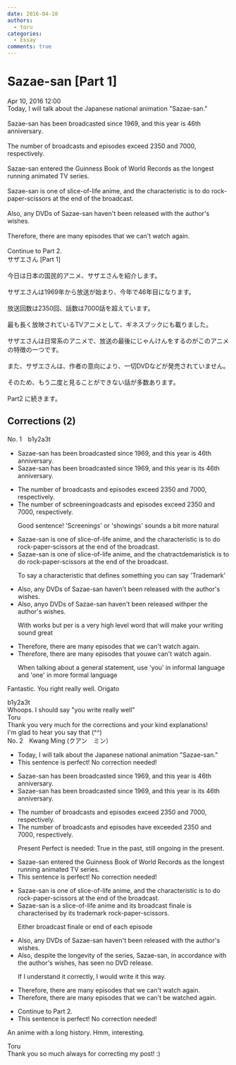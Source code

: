 ```yaml
---
date: 2016-04-10
authors:
  - toru
categories:
  - Essay
comments: true
---
```


# Sazae-san [Part 1]
<div class="date">Apr 10, 2016 12:00</div>
<div id="post"><div id="body_show_ori">
Today, I will talk about the Japanese national animation "Sazae-san."<br/><br/>Sazae-san has been broadcasted since 1969, and this year is 46th anniversary.<br/><br/>The number of broadcasts and episodes exceed 2350 and 7000, respectively.<br/><br/>Sazae-san entered the Guinness Book of World Records as the longest running animated TV series.<br/><br/>Sazae-san is one of slice-of-life anime, and the characteristic is to do rock-paper-scissors at the end of the broadcast.<br/><br/>Also, any DVDs of Sazae-san haven't been released with the author's wishes.<br/><br/>Therefore, there are many episodes that we can't watch again.<br/><br/>Continue to Part 2.
</div></div>

<!-- more -->

<div id="post_ja"><div id="body_show_mo">
サザエさん [Part 1]<br/><br/>今日は日本の国民的アニメ、サザエさんを紹介します。<br/><br/>サザエさんは1969年から放送が始まり、今年で46年目になります。<br/><br/>放送回数は2350回、話数は7000話を超えています。<br/><br/>最も長く放映されているTVアニメとして、ギネスブックにも載りました。<br/><br/>サザエさんは日常系のアニメで、放送の最後にじゃんけんをするのがこのアニメの特徴の一つです。<br/><br/>また、サザエさんは、作者の意向により、一切DVDなどが発売されていません。<br/><br/>そのため、もう二度と見ることができない話が多数あります。<br/><br/>Part2 に続きます。
</div></div>

## Corrections (2)
<div id="block"><div class="first_name"> No. 1　<span class="just_name">b1y2a3t</span></div><div id="block2">
<ul class="correction_field">
<li class="incorrect">Sazae-san has been broadcasted since 1969, and this year is 46th anniversary.</li>
<li class="corrected correct">
Sazae-san has been broadcast<span class="f_gray"><span class="sline">ed</span></span> since 1969, and this year is <span class="f_red">its </span>46th anniversary.
</li>
</ul>
<ul class="correction_field">
<li class="incorrect">The number of broadcasts and episodes exceed 2350 and 7000, respectively.</li>
<li class="corrected correct">
The number of <span class="f_red">sc</span><span class="f_gray"><span class="sline">b</span></span>r<span class="f_red">eening</span><span class="f_gray"><span class="sline">oadca</span></span>s<span class="f_gray"><span class="sline">ts</span></span> and episodes exceed 2350 and 7000, respectively.
<p class="correction_comment">Good sentence! 'Screenings' or 'showings' sounds a bit more natural</p>
</li>
</ul>
<ul class="correction_field">
<li class="incorrect">Sazae-san is one of slice-of-life anime, and the characteristic is to do rock-paper-scissors at the end of the broadcast.</li>
<li class="corrected correct">
Sazae-san is <span class="f_gray"><span class="sline">one of </span></span>slice-of-life anime, and the <span class="f_gray"><span class="sline">cha</span></span><span class="f_red">t</span>ra<span class="f_gray"><span class="sline">ct</span></span><span class="f_red">d</span>e<span class="f_red">ma</span>r<span class="f_gray"><span class="sline">istic</span></span><span class="f_red">k</span> is to do rock-paper-scissors at the end of the broadcast.
<p class="correction_comment">To say a characteristic that defines something you can say 'Trademark'</p>
</li>
</ul>
<ul class="correction_field">
<li class="incorrect">Also, any DVDs of Sazae-san haven't been released with the author's wishes.</li>
<li class="corrected correct">
Also, <span class="f_gray"><span class="sline">a</span></span>n<span class="f_gray"><span class="sline">y</span></span><span class="f_red">o</span> DVDs of Sazae-san have<span class="f_gray"><span class="sline">n't</span></span> been released <span class="f_gray"><span class="sline">with</span></span><span class="f_red">per</span> the author's wishes.
<p class="correction_comment">With works but per is a very high level word that will make your writing sound great</p>
</li>
</ul>
<ul class="correction_field">
<li class="incorrect">Therefore, there are many episodes that we can't watch again.</li>
<li class="corrected correct">
Therefore, there are many episodes that <span class="f_red">you</span><span class="f_gray"><span class="sline">we</span></span> can't watch again.
<p class="correction_comment">When talking about a general statement, use 'you' in informal language and 'one' in more formal language</p>
</li>
</ul>
<p class="comment_small">
 Fantastic. You right really well. Origato
</p>

</div><div class="name"><span class="just_name">b1y2a3t</span><br>
Whoops. I should say "you write really well"
</div>
<div class="name"><span class="just_name">Toru</span><br>
Thank you very much for the corrections and your kind explanations!<br/>I'm glad to hear you say that (^^)
</div>
</div>
<div id="block"><div class="first_name"> No. 2　<span class="just_name">Kwang Ming (クアン　ミン）</span></div><div id="block2">
<ul class="correction_field">
<li class="incorrect">Today, I will talk about the Japanese national animation "Sazae-san."</li>
<li class="corrected perfect">This sentence is perfect! No correction needed!</li>
</ul>
<ul class="correction_field">
<li class="incorrect">Sazae-san has been broadcasted since 1969, and this year is 46th anniversary.</li>
<li class="corrected correct">
Sazae-san has been broadcasted since 1969, and this year is <span class="f_blue">its </span>46th anniversary.
</li>
</ul>
<ul class="correction_field">
<li class="incorrect">The number of broadcasts and episodes exceed 2350 and 7000, respectively.</li>
<li class="corrected correct">
The number of broadcasts and episodes <span class="f_blue">have exceeded </span>2350 and 7000, respectively.
<p class="correction_comment">Present Perfect is needed: True in the past, still ongoing in the present.</p>
</li>
</ul>
<ul class="correction_field">
<li class="incorrect">Sazae-san entered the Guinness Book of World Records as the longest running animated TV series.</li>
<li class="corrected perfect">This sentence is perfect! No correction needed!</li>
</ul>
<ul class="correction_field">
<li class="incorrect">Sazae-san is one of slice-of-life anime, and the characteristic is to do rock-paper-scissors at the end of the broadcast.</li>
<li class="corrected correct">
Sazae-san is <span class="f_blue">a </span>slice-of-life anime <span class="f_blue">and its broadcast finale is characterised by its trademark rock-paper-scissors.</span>
<p class="correction_comment">Either broadcast finale or end of each episode</p>
</li>
</ul>
<ul class="correction_field">
<li class="incorrect">Also, any DVDs of Sazae-san haven't been released with the author's wishes.</li>
<li class="corrected correct">
Also,<span class="f_blue"> despite the longevity of the series, Sazae-san, in accordance with the author's wishes, has seen no DVD release.</span>
<p class="correction_comment">If I understand it correctly, I would write it this way.</p>
</li>
</ul>
<ul class="correction_field">
<li class="incorrect">Therefore, there are many episodes that we can't watch again.</li>
<li class="corrected correct">
Therefore, there are many episodes that <span class="f_blue"><span class="sline">we </span></span>can't be watched again.
</li>
</ul>
<ul class="correction_field">
<li class="incorrect">Continue to Part 2.</li>
<li class="corrected perfect">This sentence is perfect! No correction needed!</li>
</ul>
<p class="comment_small">
 An anime with a long history. Hmm, interesting.
</p>

</div><div class="name"><span class="just_name">Toru</span><br>
Thank you so much always for correcting my post! :)
</div>
</div>
